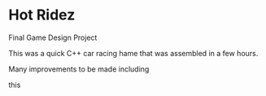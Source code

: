 Hot Ridez
==================

Final Game Design Project

This was a quick C++ car racing hame that was assembled in a few hours. 

Many improvements to be made including

  
this
